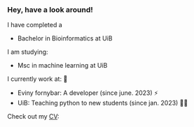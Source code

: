 ### Hey, have a look around! 

I have completed a
- Bachelor in Bioinformatics at UiB

I am studying:
- Msc in machine learning at UiB

I currently work at: 💼
- Eviny fornybar: A developer (since june. 2023) ⚡
- UiB: Teaching python to new students (since jan. 2023) 👨‍🏫

Check out my [CV](https://freskoko.github.io/CVHomePage/):

<!--
### Stats

![Top Langs](https://github-readme-stats.vercel.app/api/top-langs/?username=Freskoko&layout=compact


**Freskoko/Freskoko** is a ✨ _special_ ✨ repository because its `README.md` (this file) appears on your GitHub profile.

Here are some ideas to get you started:

- 🔭 I’m currently working on ...
- 🌱 I’m currently learning ...
- 👯 I’m looking to collaborate on ...
- 🤔 I’m looking for help with ...
- 💬 Ask me about ...
- 📫 How to reach me: ...
- 😄 Pronouns: ...
- ⚡ Fun fact: ...
-->
